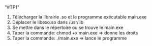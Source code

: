 "#TP1"

1. Télécharger la librairie .so et le programme exécutable main.exe
2. Déplacer le libexo.so dans /usr/lib
3. Se mettre dans le répertoire ou se trouve le main.exe
4. Taper la commande: chmod +x main.exe => donne les droits
5. Taper la commande: ./main.exe => lance le programme
